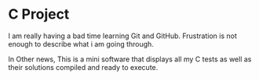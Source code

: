 # C Project
I am really having a bad time learning Git and GitHub.
Frustration is not enough to describe what i am going through.

In Other news, This is a mini software that displays all my C tests as well as their solutions compiled and ready to execute.
